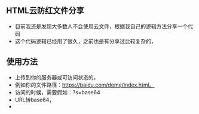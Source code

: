 ## HTML云防红文件分享

- 目前我还是发现大多数人不会使用云文件，根据我自己的逻辑方法分享一个代码
- 这个代码逻辑已经用了很久，之前也是有分享过比较复杂的，

## 使用方法
- 上传到你的服务器或可访问状态的，
- 例如你的文件路径：https://baidu.com/dome/index.html。
- 访问的时候，需要假如：?s=base64
- URL转base64，
- [](https://baidu.com/dome/index.html?s=base64Url)
